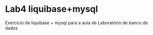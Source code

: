 # Lab4 liquibase+mysql

Exercício de liquibase + mysql para a aula de Laboratório de banco de dados
